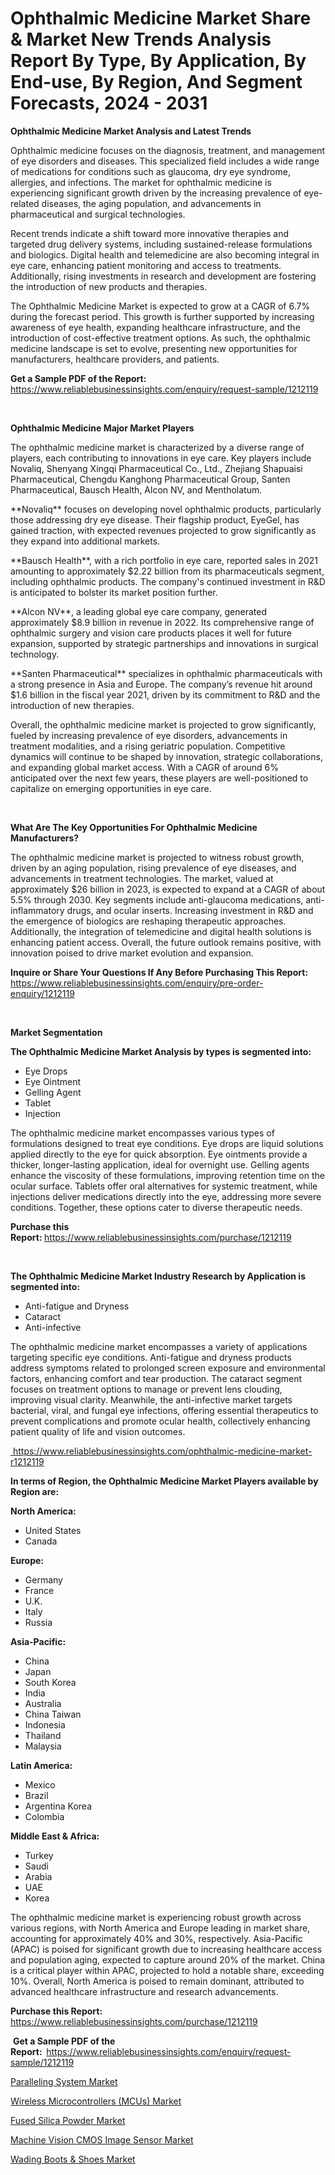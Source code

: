 <p><h1>Ophthalmic Medicine Market Share & Market New Trends Analysis Report By Type, By Application, By End-use, By Region, And Segment Forecasts, 2024 - 2031</h1></p><p><strong>Ophthalmic Medicine Market Analysis and Latest Trends</strong></p>
<p><p>Ophthalmic medicine focuses on the diagnosis, treatment, and management of eye disorders and diseases. This specialized field includes a wide range of medications for conditions such as glaucoma, dry eye syndrome, allergies, and infections. The market for ophthalmic medicine is experiencing significant growth driven by the increasing prevalence of eye-related diseases, the aging population, and advancements in pharmaceutical and surgical technologies.</p><p>Recent trends indicate a shift toward more innovative therapies and targeted drug delivery systems, including sustained-release formulations and biologics. Digital health and telemedicine are also becoming integral in eye care, enhancing patient monitoring and access to treatments. Additionally, rising investments in research and development are fostering the introduction of new products and therapies.</p><p>The Ophthalmic Medicine Market is expected to grow at a CAGR of 6.7% during the forecast period. This growth is further supported by increasing awareness of eye health, expanding healthcare infrastructure, and the introduction of cost-effective treatment options. As such, the ophthalmic medicine landscape is set to evolve, presenting new opportunities for manufacturers, healthcare providers, and patients.</p></p>
<p><strong>Get a Sample PDF of the Report:&nbsp;</strong> <a href="https://www.reliablebusinessinsights.com/enquiry/request-sample/1212119?utm_campaign=41&utm_medium=2&utm_source=Github&utm_content=ia&utm_term=06102024&utm_id=ophthalmic-medicine">https://www.reliablebusinessinsights.com/enquiry/request-sample/1212119</a></p>
<p>&nbsp;</p>
<p><strong>Ophthalmic Medicine Major Market Players</strong></p>
<p><p>The ophthalmic medicine market is characterized by a diverse range of players, each contributing to innovations in eye care. Key players include Novaliq, Shenyang Xingqi Pharmaceutical Co., Ltd., Zhejiang Shapuaisi Pharmaceutical, Chengdu Kanghong Pharmaceutical Group, Santen Pharmaceutical, Bausch Health, Alcon NV, and Mentholatum.</p><p>**Novaliq** focuses on developing novel ophthalmic products, particularly those addressing dry eye disease. Their flagship product, EyeGel, has gained traction, with expected revenues projected to grow significantly as they expand into additional markets.</p><p>**Bausch Health**, with a rich portfolio in eye care, reported sales in 2021 amounting to approximately $2.22 billion from its pharmaceuticals segment, including ophthalmic products. The company's continued investment in R&D is anticipated to bolster its market position further.</p><p>**Alcon NV**, a leading global eye care company, generated approximately $8.9 billion in revenue in 2022. Its comprehensive range of ophthalmic surgery and vision care products places it well for future expansion, supported by strategic partnerships and innovations in surgical technology.</p><p>**Santen Pharmaceutical** specializes in ophthalmic pharmaceuticals with a strong presence in Asia and Europe. The company’s revenue hit around $1.6 billion in the fiscal year 2021, driven by its commitment to R&D and the introduction of new therapies.</p><p>Overall, the ophthalmic medicine market is projected to grow significantly, fueled by increasing prevalence of eye disorders, advancements in treatment modalities, and a rising geriatric population. Competitive dynamics will continue to be shaped by innovation, strategic collaborations, and expanding global market access. With a CAGR of around 6% anticipated over the next few years, these players are well-positioned to capitalize on emerging opportunities in eye care.</p></p>
<p>&nbsp;</p>
<p><strong>What Are The Key Opportunities For Ophthalmic Medicine Manufacturers?</strong></p>
<p><p>The ophthalmic medicine market is projected to witness robust growth, driven by an aging population, rising prevalence of eye diseases, and advancements in treatment technologies. The market, valued at approximately $26 billion in 2023, is expected to expand at a CAGR of about 5.5% through 2030. Key segments include anti-glaucoma medications, anti-inflammatory drugs, and ocular inserts. Increasing investment in R&D and the emergence of biologics are reshaping therapeutic approaches. Additionally, the integration of telemedicine and digital health solutions is enhancing patient access. Overall, the future outlook remains positive, with innovation poised to drive market evolution and expansion.</p></p>
<p><strong>Inquire or Share Your Questions If Any Before Purchasing This Report:</strong> <a href="https://www.reliablebusinessinsights.com/enquiry/pre-order-enquiry/1212119?utm_campaign=41&utm_medium=2&utm_source=Github&utm_content=ia&utm_term=06102024&utm_id=ophthalmic-medicine">https://www.reliablebusinessinsights.com/enquiry/pre-order-enquiry/1212119</a></p>
<p>&nbsp;</p>
<p><strong>Market Segmentation</strong></p>
<p><strong>The Ophthalmic Medicine Market Analysis by types is segmented into:</strong></p>
<p><ul><li>Eye Drops</li><li>Eye Ointment</li><li>Gelling Agent</li><li>Tablet</li><li>Injection</li></ul></p>
<p><p>The ophthalmic medicine market encompasses various types of formulations designed to treat eye conditions. Eye drops are liquid solutions applied directly to the eye for quick absorption. Eye ointments provide a thicker, longer-lasting application, ideal for overnight use. Gelling agents enhance the viscosity of these formulations, improving retention time on the ocular surface. Tablets offer oral alternatives for systemic treatment, while injections deliver medications directly into the eye, addressing more severe conditions. Together, these options cater to diverse therapeutic needs.</p></p>
<p><strong>Purchase this Report:&nbsp;</strong><a href="https://www.reliablebusinessinsights.com/purchase/1212119?utm_campaign=41&utm_medium=2&utm_source=Github&utm_content=ia&utm_term=06102024&utm_id=ophthalmic-medicine">https://www.reliablebusinessinsights.com/purchase/1212119</a></p>
<p>&nbsp;</p>
<p><strong>The Ophthalmic Medicine Market Industry Research by Application is segmented into:</strong></p>
<p><ul><li>Anti-fatigue and Dryness</li><li>Cataract</li><li>Anti-infective</li></ul></p>
<p><p>The ophthalmic medicine market encompasses a variety of applications targeting specific eye conditions. Anti-fatigue and dryness products address symptoms related to prolonged screen exposure and environmental factors, enhancing comfort and tear production. The cataract segment focuses on treatment options to manage or prevent lens clouding, improving visual clarity. Meanwhile, the anti-infective market targets bacterial, viral, and fungal eye infections, offering essential therapeutics to prevent complications and promote ocular health, collectively enhancing patient quality of life and vision outcomes.</p></p>
<p><a href="https://www.reliablebusinessinsights.com/ophthalmic-medicine-market-r1212119?utm_campaign=41&utm_medium=2&utm_source=Github&utm_content=ia&utm_term=06102024&utm_id=ophthalmic-medicine">&nbsp;https://www.reliablebusinessinsights.com/ophthalmic-medicine-market-r1212119</a></p>
<p><strong>In terms of Region, the Ophthalmic Medicine Market Players available by Region are:</strong></p>
<p>
    <p> <strong> North America: </strong>
        <ul>
            <li>United States</li>
            <li>Canada</li>
        </ul>
        </p> 
    <p> <strong> Europe: </strong>
        <ul>
            <li>Germany</li>
            <li>France</li>
            <li>U.K.</li>
            <li>Italy</li>
            <li>Russia</li>
        </ul>
        </p> 
    <p> <strong> Asia-Pacific: </strong>
        <ul>
            <li>China</li>
            <li>Japan</li>
            <li>South Korea</li>
            <li>India</li>
            <li>Australia</li>
            <li>China Taiwan</li>
            <li>Indonesia</li>
            <li>Thailand</li>
            <li>Malaysia</li>
        </ul>
        </p> 
    <p> <strong> Latin America: </strong>
        <ul>
            <li>Mexico</li>
            <li>Brazil</li>
            <li>Argentina Korea</li>
            <li>Colombia</li>
        </ul>
        </p> 
    <p> <strong> Middle East & Africa: </strong>
        <ul>
            <li>Turkey</li>
            <li>Saudi</li>
            <li>Arabia</li>
            <li>UAE</li>
            <li>Korea</li>
        </ul>
    </p>
    </p>
<p><p>The ophthalmic medicine market is experiencing robust growth across various regions, with North America and Europe leading in market share, accounting for approximately 40% and 30%, respectively. Asia-Pacific (APAC) is poised for significant growth due to increasing healthcare access and population aging, expected to capture around 20% of the market. China is a critical player within APAC, projected to hold a notable share, exceeding 10%. Overall, North America is poised to remain dominant, attributed to advanced healthcare infrastructure and research advancements.</p></p>
<p><strong>Purchase this Report: </strong><a href="https://www.reliablebusinessinsights.com/purchase/1212119?utm_campaign=41&utm_medium=2&utm_source=Github&utm_content=ia&utm_term=06102024&utm_id=ophthalmic-medicine">https://www.reliablebusinessinsights.com/purchase/1212119</a></p>
<p>&nbsp;<strong>Get a Sample PDF of the Report:&nbsp;&nbsp;</strong><a href="https://www.reliablebusinessinsights.com/enquiry/request-sample/1212119?utm_campaign=41&utm_medium=2&utm_source=Github&utm_content=ia&utm_term=06102024&utm_id=ophthalmic-medicine">https://www.reliablebusinessinsights.com/enquiry/request-sample/1212119</a></p>
<p><strong></strong></p>
<p><p><a href="https://issuu.com/reportprime-2/docs/paralleling-system-market-size-2030_f105d5e44842f2?utm_campaign=41&utm_medium=2&utm_source=Github&utm_content=ia&utm_term=06102024&utm_id=ophthalmic-medicine">Paralleling System Market</a></p><p><a href="https://github.com/lambertr3e8v/Market-Research-Report-List-1/blob/main/wireless-microcontrollers-mcus-market.md?utm_campaign=41&utm_medium=2&utm_source=Github&utm_content=ia&utm_term=06102024&utm_id=ophthalmic-medicine">Wireless Microcontrollers (MCUs) Market</a></p><p><a href="https://github.com/WayneGriffin411/Market-Research-Report-List-1/blob/main/fused-silica-powder-market.md?utm_campaign=41&utm_medium=2&utm_source=Github&utm_content=ia&utm_term=06102024&utm_id=ophthalmic-medicine">Fused Silica Powder Market</a></p><p><a href="https://issuu.com/reportprime-2/docs/machine-vision-cmos-image-sensor-ma_c1d09666d520fc?utm_campaign=41&utm_medium=2&utm_source=Github&utm_content=ia&utm_term=06102024&utm_id=ophthalmic-medicine">Machine Vision CMOS Image Sensor Market</a></p><p><a href="https://www.linkedin.com/pulse/strategic-roadmap-success-global-wading-boots-shoes-market-lyubc?utm_campaign=41&utm_medium=2&utm_source=Github&utm_content=ia&utm_term=06102024&utm_id=ophthalmic-medicine">Wading Boots & Shoes Market</a></p></p>